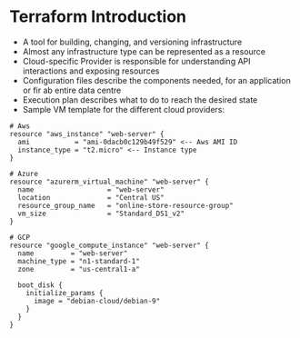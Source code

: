 # Terraform Introduction

* A tool for building, changing, and versioning infrastructure
* Almost any infrastructure type can be represented as a resource
* Cloud-specific Provider is responsible for understanding API interactions and exposing resources
* Configuration files describe the components needed, for an application or fir ab entire data centre
* Execution plan describes what to do to reach the desired state
* Sample VM template for the different cloud providers:

```
# Aws
resource "aws_instance" "web-server" {
  ami           = "ami-0dacb0c129b49f529" <-- Aws AMI ID
  instance_type = "t2.micro" <-- Instance type
}
```

```
# Azure
resource "azurerm_virtual_machine" "web-server" {
  name                  = "web-server"
  location              = "Central US"
  resource_group_name   = "online-store-resource-group"
  vm_size               = "Standard_DS1_v2"
}
```

```
# GCP
resource "google_compute_instance" "web-server" {
  name         = "web-server"
  machine_type = "n1-standard-1"
  zone         = "us-central1-a"

  boot_disk {
    initialize_params {
      image = "debian-cloud/debian-9"
    }
  }
}
```



